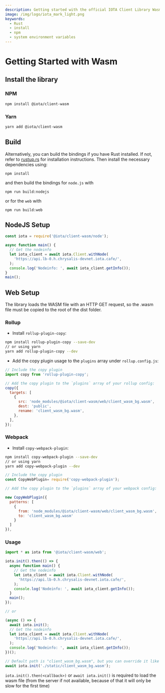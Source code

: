 ```yaml
---
description: Getting started with the official IOTA Client Library Wasm binding.
image: /img/logo/iota_mark_light.png
keywords:
  - Rust
  - install
  - npm
  - system environment variables
---
```


# Getting Started with Wasm

## Install the library

### NPM

```bash
npm install @iota/client-wasm
```

### Yarn

```bash
yarn add @iota/client-wasm
```

## Build

Alternatively, you can build the bindings if you have Rust installed. If not, refer to [rustup.rs](https://rustup.rs) for installation instructions. Then install the necessary dependencies using:

`npm install`

and then build the bindings for `node.js` with

`npm run build:nodejs`

or for the `web` with

`npm run build:web`

## NodeJS Setup

```js
const iota = require('@iota/client-wasm/node');

async function main() {
  // Get the nodeinfo
  let iota_client = await iota.Client.withNode(
    'https://api.lb-0.h.chrysalis-devnet.iota.cafe/',
  );
  console.log('Nodeinfo: ', await iota_client.getInfo());
}
main();
```

## Web Setup

The library loads the WASM file with an HTTP GET request, so the .wasm file must be copied to the root of the dist folder.

### Rollup

- Install `rollup-plugin-copy`:

```bash
npm install rollup-plugin-copy --save-dev
// or using yarn
yarn add rollup-plugin-copy --dev
```

- Add the copy plugin usage to the `plugins` array under `rollup.config.js`:

```js
// Include the copy plugin
import copy from 'rollup-plugin-copy';

// Add the copy plugin to the `plugins` array of your rollup config:
copy({
  targets: [
    {
      src: 'node_modules/@iota/client-wasm/web/client_wasm_bg.wasm',
      dest: 'public',
      rename: 'client_wasm_bg.wasm',
    },
  ],
});
```

### Webpack

- Install `copy-webpack-plugin`:

```bash
npm install copy-webpack-plugin --save-dev
// or using yarn
yarn add copy-webpack-plugin --dev
```

```js
// Include the copy plugin
const CopyWebPlugin= require('copy-webpack-plugin');

// Add the copy plugin to the `plugins` array of your webpack config:

new CopyWebPlugin({
  patterns: [
    {
      from: 'node_modules/@iota/client-wasm/web/client_wasm_bg.wasm',
      to: 'client_wasm_bg.wasm'
    }
  ]
}),
```

### Usage

```js
import * as iota from '@iota/client-wasm/web';

iota.init().then(() => {
  async function main() {
    // Get the nodeinfo
    let iota_client = await iota.Client.withNode(
      'https://api.lb-0.h.chrysalis-devnet.iota.cafe/',
    );
    console.log('Nodeinfo: ', await iota_client.getInfo());
  }
  main();
});

// or

(async () => {
  await iota.init();
  // Get the nodeinfo
  let iota_client = await iota.Client.withNode(
    'https://api.lb-0.h.chrysalis-devnet.iota.cafe/',
  );
  console.log('Nodeinfo: ', await iota_client.getInfo());
})();

// Default path is "client_wasm_bg.wasm", but you can override it like this
await iota.init('./static/client_wasm_bg.wasm');
```

`iota.init().then(<callback>)` or `await iota.init()` is required to load the wasm file (from the server if not available, because of that it will only be slow for the first time)
